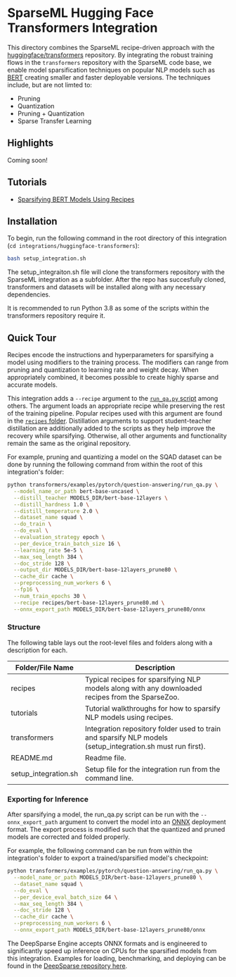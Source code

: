 <!--
Copyright (c) 2021 - present / Neuralmagic, Inc. All Rights Reserved.

Licensed under the Apache License, Version 2.0 (the "License");
you may not use this file except in compliance with the License.
You may obtain a copy of the License at

   http://www.apache.org/licenses/LICENSE-2.0

Unless required by applicable law or agreed to in writing,
software distributed under the License is distributed on an "AS IS" BASIS,
WITHOUT WARRANTIES OR CONDITIONS OF ANY KIND, either express or implied.
See the License for the specific language governing permissions and
limitations under the License.
-->

# SparseML Hugging Face Transformers Integration

This directory combines the SparseML recipe-driven approach with the
[huggingface/transformers](https://github.com/huggingface/transformers) repository.
By integrating the robust training flows in the `transformers` repository with the SparseML code base,
we enable model sparsification techniques on popular NLP models such as [BERT](https://arxiv.org/abs/1810.04805)
creating smaller and faster deployable versions.
The techniques include, but are not limted to:
- Pruning
- Quantization
- Pruning + Quantization
- Sparse Transfer Learning

## Highlights

Coming soon!

## Tutorials

- [Sparsifying BERT Models Using Recipes](https://github.com/neuralmagic/sparseml/blob/main/integrations/huggingface-transformers/tutorials/sparsifying_bert_using_recipes.md)

## Installation

To begin, run the following command in the root directory of this integration (`cd integrations/huggingface-transformers`):
```bash
bash setup_integration.sh
```

The setup_integraiton.sh file will clone the transformers repository with the SparseML integration as a subfolder.
After the repo has succesfully cloned, transformers and datasets will be installed along with any necessary dependencies.

It is recommended to run Python 3.8 as some of the scripts within the transformers repository require it.

## Quick Tour

Recipes encode the instructions and hyperparameters for sparsifying a model using modifiers to the training process.
The modifiers can range from pruning and quantization to learning rate and weight decay.
When appropriately combined, it becomes possible to create highly sparse and accurate models.

This integration adds a `--recipe` argument to the [`run_qa.py` script](https://github.com/neuralmagic/yolov3/blob/master/train.py) among others.
The argument loads an appropriate recipe while preserving the rest of the training pipeline.
Popular recipes used with this argument are found in the [`recipes` folder](./recipes).
Distillation arguments to support student-teacher distillation are additionally added to the scripts as they help improve the recovery while sparsifying.
Otherwise, all other arguments and functionality remain the same as the original repository.

For example, pruning and quantizing a model on the SQAD dataset can be done by running the following command from within the root of this integration's folder:
```bash
python transformers/examples/pytorch/question-answering/run_qa.py \
  --model_name_or_path bert-base-uncased \
  --distill_teacher MODELS_DIR/bert-base-12layers \
  --distill_hardness 1.0 \
  --distill_temperature 2.0 \
  --dataset_name squad \
  --do_train \
  --do_eval \
  --evaluation_strategy epoch \
  --per_device_train_batch_size 16 \
  --learning_rate 5e-5 \
  --max_seq_length 384 \
  --doc_stride 128 \
  --output_dir MODELS_DIR/bert-base-12layers_prune80 \
  --cache_dir cache \
  --preprocessing_num_workers 6 \
  --fp16 \
  --num_train_epochs 30 \
  --recipe recipes/bert-base-12layers_prune80.md \
  --onnx_export_path MODELS_DIR/bert-base-12layers_prune80/onnx
```

### Structure

The following table lays out the root-level files and folders along with a description for each.

| Folder/File Name     | Description                                                                                                           |
|----------------------|-----------------------------------------------------------------------------------------------------------------------|
| recipes              | Typical recipes for sparsifying NLP models along with any downloaded recipes from the SparseZoo.                      |
| tutorials            | Tutorial walkthroughs for how to sparsify NLP models using recipes.                                                   |
| transformers         | Integration repository folder used to train and sparsify NLP models (setup_integration.sh must run first).            |
| README.md            | Readme file.                                                                                                          |
| setup_integration.sh | Setup file for the integration run from the command line.                                                             |

### Exporting for Inference

After sparsifying a model, the run_qa.py script can be run with the `--onnx_export_path` argument to convert the model into an [ONNX](https://onnx.ai/) deployment format.
The export process is modified such that the quantized and pruned models are corrected and folded properly.

For example, the following command can be run from within the integration's folder to export a trained/sparsified model's checkpoint:
```bash
python transformers/examples/pytorch/question-answering/run_qa.py \
  --model_name_or_path MODELS_DIR/bert-base-12layers_prune80 \
  --dataset_name squad \
  --do_eval \
  --per_device_eval_batch_size 64 \
  --max_seq_length 384 \
  --doc_stride 128 \
  --cache_dir cache \
  --preprocessing_num_workers 6 \
  --onnx_export_path MODELS_DIR/bert-base-12layers_prune80/onnx
```

The DeepSparse Engine accepts ONNX formats and is engineered to significantly speed up inference on CPUs for the sparsified models from this integration.
Examples for loading, benchmarking, and deploying can be found in the [DeepSparse repository here](https://github.com/neuralmagic/deepsparse).
